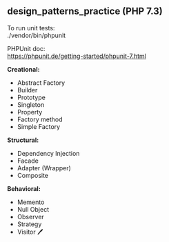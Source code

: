 ## design_patterns_practice (PHP 7.3)    

To run unit tests:  
./vendor/bin/phpunit

PHPUnit doc:   
https://phpunit.de/getting-started/phpunit-7.html   


**Creational:**   
- Abstract Factory
- Builder
- Prototype
- Singleton
- Property
- Factory method  
- Simple Factory  

**Structural:**   
- Dependency Injection
- Facade    
- Adapter (Wrapper)    
- Composite   

**Behavioral:**   
- Memento
- Null Object
- Observer
- Strategy   
- Visitor  :pen: 



